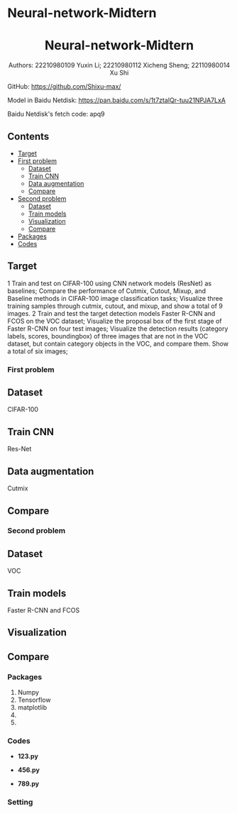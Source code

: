 # Neural-network-Midtern
<h1 align="center"> Neural-network-Midtern</h1>

<div align="center"> Authors: 22210980109 Yuxin Li; 22210980112 Xicheng Sheng; 22110980014 Xu Shi</div>

GitHub: https://github.com/Shixu-max/

Model in Baidu Netdisk: https://pan.baidu.com/s/1t7ztaIQr-tuu21NPJA7LxA

Baidu Netdisk's fetch code: apq9

## Contents
- [Target](#target)
- [First problem](#first-problem)
  * [Dataset](#dataset)
  * [Train CNN](#train-cnn)
  * [Data augmentation](#data-augmentation)
  * [Compare](#compare)
- [Second problem](#second-problem)
  * [Dataset](#dataset)
  * [Train models](#train-models)
  * [Visualization](#visualization)
  * [Compare](#compare)
- [Packages](#packages)
- [Codes](#codes)


## Target
1 Train and test on CIFAR-100 using CNN network models (ResNet) as baselines; Compare the performance of Cutmix, Cutout, Mixup, and Baseline methods in CIFAR-100 image classification tasks; Visualize three training samples through cutmix, cutout, and mixup, and show a total of 9 images.
2 Train and test the target detection models Faster R-CNN and FCOS on the VOC dataset; Visualize the proposal box of the first stage of Faster R-CNN on four test images; Visualize the detection results (category labels, scores, boundingbox) of three images that are not in the VOC dataset, but contain category objects in the VOC, and compare them. Show a total of six images;
### First problem
## Dataset
CIFAR-100

## Train CNN
Res-Net

## Data augmentation
Cutmix

## Compare

### Second problem
## Dataset
VOC

## Train models
Faster R-CNN and FCOS

## Visualization

## Compare


### Packages
1. Numpy
2. Tensorflow
3. matplotlib
4. 
5. 

### Codes 

* **123.py**


* **456.py**


* **789.py**


### Setting



